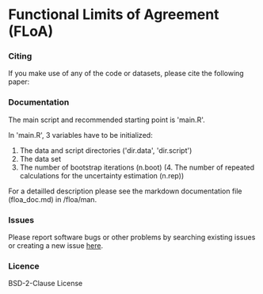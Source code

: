 # Functional Limits of Agreement (FLoA)

### Citing
If you make use of any of the code or datasets, please cite the following paper:

### Documentation
The main script and recommended starting point is 'main.R'.

In 'main.R', 3 variables have to be initialized:
  1. The data and script directories ('dir.data', 'dir.script')
  2. The data set
  3. The number of bootstrap iterations (n.boot)
  (4. The number of repeated calculations for the uncertainty estimation (n.rep))

For a detailled description please see the markdown documentation file (floa_doc.md) in /floa/man.

### Issues
Please report software bugs or other problems by searching existing issues or creating a new issue [here](https://github.com/koda86/floa/issues).

### Licence
BSD-2-Clause License
